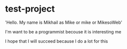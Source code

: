 # test-project

'Hello. My name is Mikhail as Mike or mike or MikesoWeb'

I'm want to be a programmist becouse it is interesting me

I hope that I will succeed because I do a lot for this

